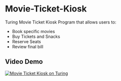 # Movie-Ticket-Kiosk
Turing Movie Ticket Kiosk Program that allows users to:
- Book specific movies
- Buy Tickets and Snacks
- Reserve Seats
- Review final bill

## Video Demo
[![Movie Ticket Kiosk on Turing](https://img.youtube.com/vi/fvXirM0fwrY/0.jpg)](https://www.youtube.com/watch?v=fvXirM0fwrY)
